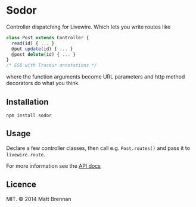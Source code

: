 # Sodor

Controller dispatching for Livewire. Which lets you write routes like

```javascript
class Post extends Controller {
  read(id) { ... }
  @put update(id) { ... }
  @post delete(id) { ... }
}
/* ES6 with Traceur annotations */
```

where the function arguments become URL parameters and http method decorators do what you think.

## Installation

`npm install sodor`

## Usage

Declare a few controller classes, then call e.g. `Post.routes()` and pass it to `livewire.route`.

For more information see the [API docs](https://github.com/quarterto/Sodor/wiki/index)

## Licence

MIT. &copy; 2014 Matt Brennan
